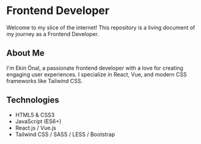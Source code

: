 # Frontend Developer

Welcome to my slice of the internet! This repository is a living document of my journey as a Frontend Developer.

## About Me

I'm Ekin Önal, a passionate frontend developer with a love for creating engaging user experiences. I specialize in React, Vue, and modern CSS frameworks like Tailwind CSS.

## Technologies
- HTML5 & CSS3
- JavaScript (ES6+)
- React.js / Vue.js
- Tailwind CSS / SASS / LESS / Bootstrap

